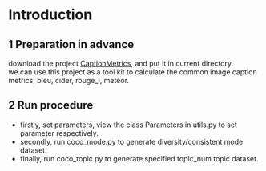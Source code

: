 # Introduction

## 1 Preparation in advance

download the project [CaptionMetrics](https://github.com/wangleihitcs/CaptionMetrics), and put it in current directory.  
we can use this project as a tool kit to calculate the common image caption metrics, bleu, cider, rouge_l, meteor.  

## 2 Run procedure

- firstly, set parameters, view the class Parameters in utils.py to set parameter respectively.  
- secondly, run coco_mode.py to generate diversity/consistent mode dataset.  
- finally, run coco_topic.py to generate specified topic_num topic dataset.
